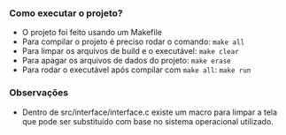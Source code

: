 ### Como executar o projeto?
- O projeto foi feito usando um Makefile
- Para compilar o projeto é preciso rodar o comando: `make all`
- Para limpar os arquivos de build e o executável: `make clear`
- Para apagar os arquivos de dados do projeto: `make erase`
- Para rodar o executável após compilar com `make all`: `make run`

### Observações
- Dentro de src/interface/interface.c existe um macro para limpar a
  tela que pode ser substituído com base no sistema operacional utilizado.
